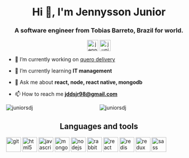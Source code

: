 
<h1 align="center">Hi 👋, I'm Jennysson Junior</h1>
<h3 align="center">A software engineer from Tobias Barreto, Brazil for world.</h3>

<p align="center">
<a href="https://linkedin.com/in/jennysson-junior-711395139" target="blank"><img align="center" src="https://cdn.jsdelivr.net/npm/simple-icons@3.0.1/icons/linkedin.svg" alt="jennysson-junior-711395139" height="30" width="30" /></a>
<a href="https://instagram.com/junior.dsj" target="blank"><img align="center" src="https://cdn.jsdelivr.net/npm/simple-icons@3.0.1/icons/instagram.svg" alt="junior.dsj" height="30" width="30" /></a>

</p>


- 🔭 I’m currently working on [quero delivery](https://querodelivery.com)

- 🌱 I’m currently learning **IT management**

- 💬 Ask me about **react, node, react native, mongodb**

- 📫 How to reach me **jddsjr98@gmail.com**



<p align="center">
<img align="center" src="https://github-readme-stats.vercel.app/api?username=juniorsdj&show_icons=true&count_private=truehide=prs" alt="juniorsdj" />
<img align="left" src="https://github-readme-stats.vercel.app/api/top-langs/?username=juniorsdj&layout=compact&hide=html" alt="juniorsdj" />
</p>


<h2 align='center'>
  Languages and tools 
</h2>

<p align="left"><img src="https://www.vectorlogo.zone/logos/git-scm/git-scm-icon.svg" alt="git" width="40" height="40"/> <img src="https://devicons.github.io/devicon/devicon.git/icons/html5/html5-original-wordmark.svg" alt="html5" width="40" height="40"/> <img src="https://devicons.github.io/devicon/devicon.git/icons/javascript/javascript-original.svg" alt="javascript" width="40" height="40"/> <img src="https://devicons.github.io/devicon/devicon.git/icons/mongodb/mongodb-original-wordmark.svg" alt="mongodb" width="40" height="40"/> <img src="https://devicons.github.io/devicon/devicon.git/icons/nodejs/nodejs-original-wordmark.svg" alt="nodejs" width="40" height="40"/> <img src="https://www.vectorlogo.zone/logos/rabbitmq/rabbitmq-icon.svg" alt="rabbitMQ" width="40" height="40"/> <img src="https://devicons.github.io/devicon/devicon.git/icons/react/react-original-wordmark.svg" alt="react" width="40" height="40"/> <img src="https://devicons.github.io/devicon/devicon.git/icons/redis/redis-original-wordmark.svg" alt="redis" width="40" height="40"/> <img src="https://devicons.github.io/devicon/devicon.git/icons/redux/redux-original.svg" alt="redux" width="40" height="40"/> <img src="https://devicons.github.io/devicon/devicon.git/icons/sass/sass-original.svg" alt="sass" width="40" height="40"/></p>


<!--
**juniorsdj/juniorsdj** is a ✨ _special_ ✨ repository because its `README.md` (this file) appears on your GitHub profile.

Here are some ideas to get you started:

- 🔭 I’m currently working on ...
- 🌱 I’m currently learning ...
- 👯 I’m looking to collaborate on ...
- 🤔 I’m looking for help with ...
- 💬 Ask me about ...
- 📫 How to reach me: ...
- 😄 Pronouns: ...
- ⚡ Fun fact: ...
-->
